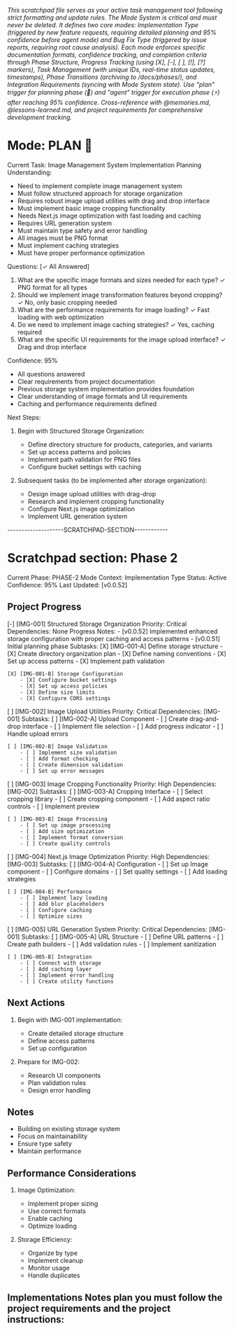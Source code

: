 *This scratchpad file serves as your active task management tool following strict formatting and update rules. The Mode System is critical and must never be deleted. It defines two core modes: Implementation Type (triggered by new feature requests, requiring detailed planning and 95% confidence before agent mode) and Bug Fix Type (triggered by issue reports, requiring root cause analysis). Each mode enforces specific documentation formats, confidence tracking, and completion criteria through Phase Structure, Progress Tracking (using [X], [-], [ ], [!], [?] markers), Task Management (with unique IDs, real-time status updates, timestamps), Phase Transitions (archiving to /docs/phases/), and Integration Requirements (syncing with Mode System state). Use "plan" trigger for planning phase (🎯) and "agent" trigger for execution phase (⚡) after reaching 95% confidence. Cross-reference with @memories.md, @lessons-learned.md, and project requirements for comprehensive development tracking.*

# Mode: PLAN 🎯
   Current Task: Image Management System Implementation Planning
   Understanding:
   - Need to implement complete image management system
   - Must follow structured approach for storage organization
   - Requires robust image upload utilities with drag and drop interface
   - Must implement basic image cropping functionality
   - Needs Next.js image optimization with fast loading and caching
   - Requires URL generation system
   - Must maintain type safety and error handling
   - All images must be PNG format
   - Must implement caching strategies
   - Must have proper performance optimization

   Questions: [✓ All Answered]
   1. What are the specific image formats and sizes needed for each type? ✓ PNG format for all types
   2. Should we implement image transformation features beyond cropping? ✓ No, only basic cropping needed
   3. What are the performance requirements for image loading? ✓ Fast loading with web optimization
   4. Do we need to implement image caching strategies? ✓ Yes, caching required
   5. What are the specific UI requirements for the image upload interface? ✓ Drag and drop interface

   Confidence: 95%
   - All questions answered
   - Clear requirements from project documentation
   - Previous storage system implementation provides foundation
   - Clear understanding of image formats and UI requirements
   - Caching and performance requirements defined

   Next Steps:
   1. Begin with Structured Storage Organization:
      - Define directory structure for products, categories, and variants
      - Set up access patterns and policies
      - Implement path validation for PNG files
      - Configure bucket settings with caching

   2. Subsequent tasks (to be implemented after storage organization):
      - Design image upload utilities with drag-drop
      - Research and implement cropping functionality
      - Configure Next.js image optimization
      - Implement URL generation system

--------------------SCRATCHPAD-SECTION------------
# Scratchpad section: Phase 2

Current Phase: PHASE-2
Mode Context: Implementation Type
Status: Active
Confidence: 95%
Last Updated: [v0.0.52]

## Project Progress

[-] [IMG-001] Structured Storage Organization
    Priority: Critical
    Dependencies: None
    Progress Notes:
    - [v0.0.52] Implemented enhanced storage configuration with proper caching and access patterns
    - [v0.0.51] Initial planning phase
    Subtasks:
    [X] [IMG-001-A] Define storage structure
        - [X] Create directory organization plan
        - [X] Define naming conventions
        - [X] Set up access patterns
        - [X] Implement path validation

    [X] [IMG-001-B] Storage Configuration
        - [X] Configure bucket settings
        - [X] Set up access policies
        - [X] Define size limits
        - [X] Configure CORS settings

[ ] [IMG-002] Image Upload Utilities
    Priority: Critical
    Dependencies: [IMG-001]
    Subtasks:
    [ ] [IMG-002-A] Upload Component
        - [ ] Create drag-and-drop interface
        - [ ] Implement file selection
        - [ ] Add progress indicator
        - [ ] Handle upload errors

    [ ] [IMG-002-B] Image Validation
        - [ ] Implement size validation
        - [ ] Add format checking
        - [ ] Create dimension validation
        - [ ] Set up error messages

[ ] [IMG-003] Image Cropping Functionality
    Priority: High
    Dependencies: [IMG-002]
    Subtasks:
    [ ] [IMG-003-A] Cropping Interface
        - [ ] Select cropping library
        - [ ] Create cropping component
        - [ ] Add aspect ratio controls
        - [ ] Implement preview

    [ ] [IMG-003-B] Image Processing
        - [ ] Set up image processing
        - [ ] Add size optimization
        - [ ] Implement format conversion
        - [ ] Create quality controls

[ ] [IMG-004] Next.js Image Optimization
    Priority: High
    Dependencies: [IMG-003]
    Subtasks:
    [ ] [IMG-004-A] Configuration
        - [ ] Set up Image component
        - [ ] Configure domains
        - [ ] Set quality settings
        - [ ] Add loading strategies

    [ ] [IMG-004-B] Performance
        - [ ] Implement lazy loading
        - [ ] Add blur placeholders
        - [ ] Configure caching
        - [ ] Optimize sizes

[ ] [IMG-005] URL Generation System
    Priority: Critical
    Dependencies: [IMG-001]
    Subtasks:
    [ ] [IMG-005-A] URL Structure
        - [ ] Define URL patterns
        - [ ] Create path builders
        - [ ] Add validation rules
        - [ ] Implement sanitization

    [ ] [IMG-005-B] Integration
        - [ ] Connect with storage
        - [ ] Add caching layer
        - [ ] Implement error handling
        - [ ] Create utility functions

## Next Actions
1. Begin with IMG-001 implementation:
   - Create detailed storage structure
   - Define access patterns
   - Set up configuration

2. Prepare for IMG-002:
   - Research UI components
   - Plan validation rules
   - Design error handling

## Notes
- Building on existing storage system
- Focus on maintainability
- Ensure type safety
- Maintain performance

## Performance Considerations
1. Image Optimization:
   - Implement proper sizing
   - Use correct formats
   - Enable caching
   - Optimize loading

2. Storage Efficiency:
   - Organize by type
   - Implement cleanup
   - Monitor usage
   - Handle duplicates

## Implementations Notes plan you must follow the project requirements and the project instructions:
